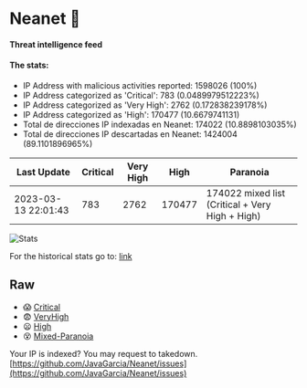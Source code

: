 # Neanet :hocho:
#### Threat intelligence feed
#### The stats:

- IP Address with malicious activities reported: 1598026 (100%)
- IP Address categorized as 'Critical':  783 (0.0489979512223%)
- IP Address categorized as 'Very High':  2762 (0.172838239178%)
- IP Address categorized as 'High':  170477 (10.6679741131)
- Total de direcciones IP indexadas en Neanet:  174022 (10.8898103035%)
- Total de direcciones IP descartadas en Neanet:  1424004 (89.1101896965%)

| Last Update | Critical | Very High | High | Paranoia |
| --- | --- | --- | --- | --- |
| 2023-03-13 22:01:43 | 783 | 2762 | 170477 | 174022 mixed list (Critical + Very High + High)|

![Stats](https://docs.google.com/spreadsheets/d/e/2PACX-1vSnaNMIXVabIpDJjufMlzH7poXnshF3mgd8Is1g9ytUEzVsP5my4Trn8f-xkoLLQ38xpL3HtmUexLo6/pubchart?oid=501124687&format=image)

For the historical stats go to: [link](/stats.csv)
## Raw
- :scream: [Critical](https://raw.githubusercontent.com/JavaGarcia/Neanet/master/blacklists/neanet_critical.txt)
- :fearful: [VeryHigh](https://raw.githubusercontent.com/JavaGarcia/Neanet/master/blacklists/neanet_veryHigh.txtt)
- :frowning: [High](https://raw.githubusercontent.com/JavaGarcia/Neanet/master/blacklists/neanet_high.txt)
- :dizzy_face: [Mixed-Paranoia](https://raw.githubusercontent.com/JavaGarcia/Neanet/master/blacklists/neanet_all.txt)


Your IP is indexed? You may request to takedown. [https://github.com/JavaGarcia/Neanet/issues](https://github.com/JavaGarcia/Neanet/issues)

















































































































































































































































































































































































































































































































































































































































































































































































































































































































































































































































































































































































































































































































































































































































































































































































































































































































































































































































































































































































































































































































































































































































































































































































































































































































































































































































































































































































































































































































































































































































































































































































































































































































































































































































































































































































































































































































































































































































































































































































































































































































































































































































































































































































































































































































































































































































































































































































































































































































































































































































































































































































































































































































































































































































































































































































































































































































































































































































































































































































































































































































































































































































































































































































































































































































































































































































































































































































































































































































































































































































































































































































































































































































































































































































































































































































































































































































































































































































































































































































































































































































































































































































































































































































































































































































































































































































































































































































































































































































































































































































































































































































































































































































































































































































































































































































































































































































































































































































































































































































































































